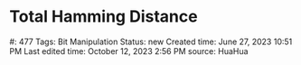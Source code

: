 # Total Hamming Distance

#: 477
Tags: Bit Manipulation
Status: new
Created time: June 27, 2023 10:51 PM
Last edited time: October 12, 2023 2:56 PM
source: HuaHua